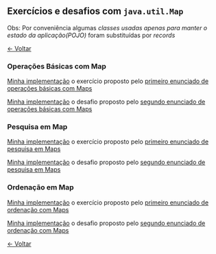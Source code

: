 ## Exercícios e desafios com `java.util.Map`

Obs: Por conveniência algumas *classes usadas apenas para manter o estado da aplicação(POJO)* foram substituídas por _records_

[&larr; Voltar](../../README.md)

### Operações Básicas com Map
[Minha implementação](AgendaContatos.java) o exercício proposto pelo [primeiro enunciado de operações básicas com Maps](https://github.com/cami-la/collections-java-api-2023/tree/master/out/production/collections-java-api-2023/main/java/map#1-agenda-de-contatos)

[Minha implementação](Dicionario.java) o desafio proposto pelo [segundo enunciado de operações básicas com Maps](https://github.com/cami-la/collections-java-api-2023/tree/master/out/production/collections-java-api-2023/main/java/map#2--dicion%C3%A1rio)

### Pesquisa em Map

[Minha implementação](EstoqueProdutos.java) o exercício proposto pelo [primeiro enunciado de pesquisa em Maps](https://github.com/cami-la/collections-java-api-2023/tree/master/out/production/collections-java-api-2023/main/java/map#1-estoque-de-produtos-com-pre%C3%A7o)

[Minha implementação](ContagemPalavras.java) o desafio proposto pelo [segundo enunciado de pesquisa em Maps](https://github.com/cami-la/collections-java-api-2023/tree/master/out/production/collections-java-api-2023/main/java/map#2-contagem-de-palavras)

### Ordenação em Map

[Minha implementação](AgendaEventos.java) o exercício proposto pelo [primeiro enunciado de ordenação com Maps](https://github.com/cami-la/collections-java-api-2023/tree/master/out/production/collections-java-api-2023/main/java/map#1-agenda-de-eventos)

[Minha implementação](LivrariaOnline.java) o desafio proposto pelo [segundo enunciado de ordenação com Maps](https://github.com/cami-la/collections-java-api-2023/tree/master/out/production/collections-java-api-2023/main/java/map#2-livraria-online)

[&larr; Voltar](../../README.md)